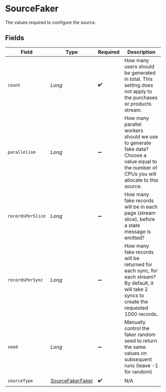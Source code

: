 # SourceFaker

The values required to configure the source.


## Fields

| Field                                                                                                                                          | Type                                                                                                                                           | Required                                                                                                                                       | Description                                                                                                                                    |
| ---------------------------------------------------------------------------------------------------------------------------------------------- | ---------------------------------------------------------------------------------------------------------------------------------------------- | ---------------------------------------------------------------------------------------------------------------------------------------------- | ---------------------------------------------------------------------------------------------------------------------------------------------- |
| `count`                                                                                                                                        | *Long*                                                                                                                                         | :heavy_check_mark:                                                                                                                             | How many users should be generated in total.  This setting does not apply to the purchases or products stream.                                 |
| `parallelism`                                                                                                                                  | *Long*                                                                                                                                         | :heavy_minus_sign:                                                                                                                             | How many parallel workers should we use to generate fake data?  Choose a value equal to the number of CPUs you will allocate to this source.   |
| `recordsPerSlice`                                                                                                                              | *Long*                                                                                                                                         | :heavy_minus_sign:                                                                                                                             | How many fake records will be in each page (stream slice), before a state message is emitted?                                                  |
| `recordsPerSync`                                                                                                                               | *Long*                                                                                                                                         | :heavy_minus_sign:                                                                                                                             | How many fake records will be returned for each sync, for each stream?  By default, it will take 2 syncs to create the requested 1000 records. |
| `seed`                                                                                                                                         | *Long*                                                                                                                                         | :heavy_minus_sign:                                                                                                                             | Manually control the faker random seed to return the same values on subsequent runs (leave -1 for random)                                      |
| `sourceType`                                                                                                                                   | [SourceFakerFaker](../../models/shared/SourceFakerFaker.md)                                                                                    | :heavy_check_mark:                                                                                                                             | N/A                                                                                                                                            |